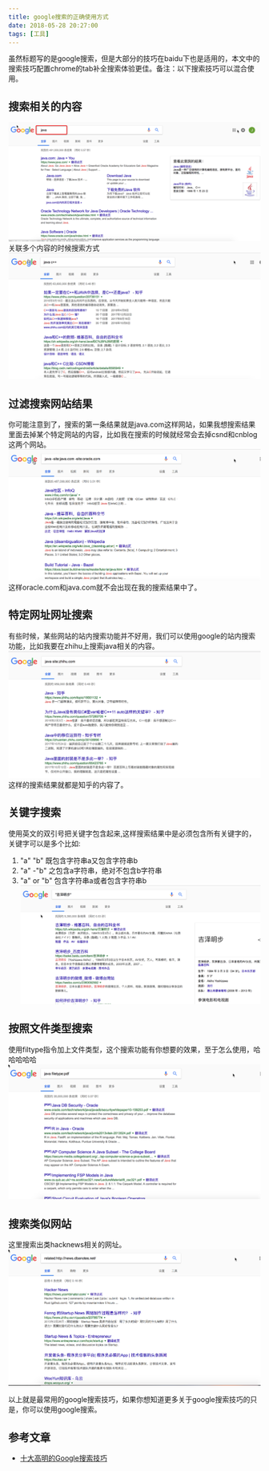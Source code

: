 ```yaml
---
title: google搜索的正确使用方式
date: 2018-05-28 20:27:00
tags: [工具]
---
```

虽然标题写的是google搜索，但是大部分的技巧在baidu下也是适用的，本文中的搜索技巧配置chrome的tab补全搜索体验更佳。备注：以下搜索技巧可以混合使用。

## 搜索相关的内容
![java](20180528/java.png)
关联多个内容的时候搜索方式
![javacpp](20180528/javacpp.png)
## 过滤搜索网站结果
你可能注意到了，搜索的第一条结果就是java.com这样网站，如果我想搜索结果里面去掉某个特定网站的内容，比如我在搜索的时候就经常会去掉csnd和cnblog这两个网站。
![search_delete_site](20180528/search_delete_site.png)
这样oracle.com和java.com就不会出现在我的搜索结果中了。
## 特定网址网址搜索
有些时候，某些网站的站内搜索功能并不好用，我们可以使用google的站内搜索功能，比如我要在zhihu上搜索java相关的内容。
![zhihu_search](20180528/zhihu_search.png)
这样的搜索结果就都是知乎的内容了。
## 关键字搜索
使用英文的双引号把关键字包含起来,这样搜索结果中是必须包含所有关键字的，关键字可以是多个比如: <br>
1. "a" "b" 既包含字符串a又包含字符串b <br>
2. "a" -"b" 之包含a字符串，绝对不包含b字符串 <br>
3. "a" or "b" 包含字符串a或者包含字符串b <br>
![jizem](20180528/jizem.png)
## 按照文件类型搜索
使用filtype指令加上文件类型，这个搜索功能有你想要的效果，至于怎么使用，哈哈哈哈哈
![pdf](20180528/pdf.png)
## 搜索类似网站
这里搜索出类hacknews相关的网址。
![hacknews](20180528/hacknews.png)

以上就是最常用的google搜索技巧，如果你想知道更多关于google搜索技巧的只是，你可以使用google搜索。


## 参考文章
* [十大高明的Google搜索技巧](http://www.williamlong.info/archives/728.html)

